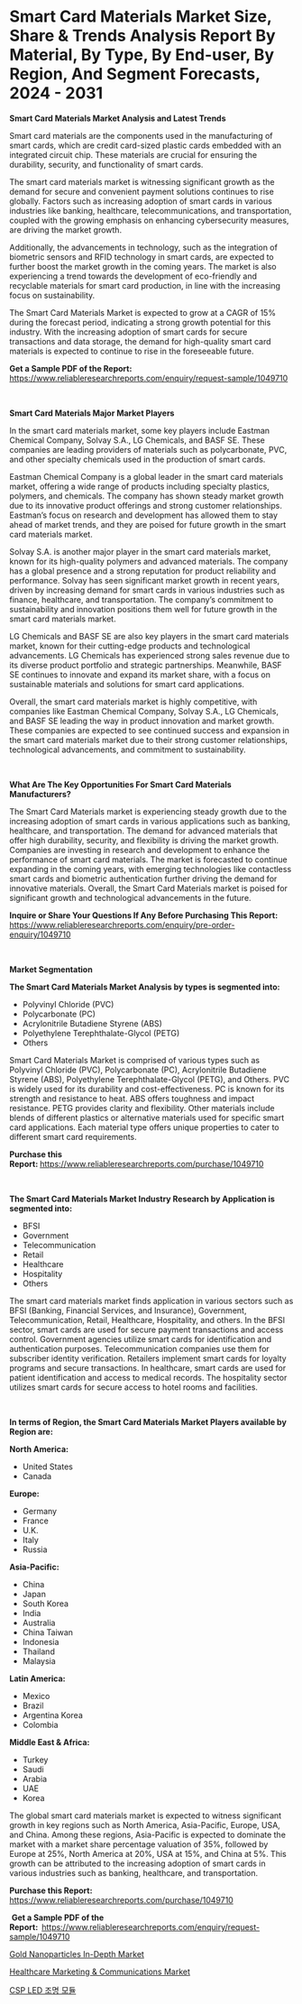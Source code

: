 <p><h1>Smart Card Materials Market Size, Share & Trends Analysis Report By Material, By Type, By End-user, By Region, And Segment Forecasts, 2024 - 2031</h1></p><p><strong>Smart Card Materials Market Analysis and Latest Trends</strong></p>
<p><p>Smart card materials are the components used in the manufacturing of smart cards, which are credit card-sized plastic cards embedded with an integrated circuit chip. These materials are crucial for ensuring the durability, security, and functionality of smart cards.</p><p>The smart card materials market is witnessing significant growth as the demand for secure and convenient payment solutions continues to rise globally. Factors such as increasing adoption of smart cards in various industries like banking, healthcare, telecommunications, and transportation, coupled with the growing emphasis on enhancing cybersecurity measures, are driving the market growth.</p><p>Additionally, the advancements in technology, such as the integration of biometric sensors and RFID technology in smart cards, are expected to further boost the market growth in the coming years. The market is also experiencing a trend towards the development of eco-friendly and recyclable materials for smart card production, in line with the increasing focus on sustainability.</p><p>The Smart Card Materials Market is expected to grow at a CAGR of 15% during the forecast period, indicating a strong growth potential for this industry. With the increasing adoption of smart cards for secure transactions and data storage, the demand for high-quality smart card materials is expected to continue to rise in the foreseeable future.</p></p>
<p><strong>Get a Sample PDF of the Report:&nbsp;</strong> <a href="https://www.reliableresearchreports.com/enquiry/request-sample/1049710">https://www.reliableresearchreports.com/enquiry/request-sample/1049710</a></p>
<p>&nbsp;</p>
<p><strong>Smart Card Materials Major Market Players</strong></p>
<p><p>In the smart card materials market, some key players include Eastman Chemical Company, Solvay S.A., LG Chemicals, and BASF SE. These companies are leading providers of materials such as polycarbonate, PVC, and other specialty chemicals used in the production of smart cards.</p><p>Eastman Chemical Company is a global leader in the smart card materials market, offering a wide range of products including specialty plastics, polymers, and chemicals. The company has shown steady market growth due to its innovative product offerings and strong customer relationships. Eastman’s focus on research and development has allowed them to stay ahead of market trends, and they are poised for future growth in the smart card materials market.</p><p>Solvay S.A. is another major player in the smart card materials market, known for its high-quality polymers and advanced materials. The company has a global presence and a strong reputation for product reliability and performance. Solvay has seen significant market growth in recent years, driven by increasing demand for smart cards in various industries such as finance, healthcare, and transportation. The company’s commitment to sustainability and innovation positions them well for future growth in the smart card materials market.</p><p>LG Chemicals and BASF SE are also key players in the smart card materials market, known for their cutting-edge products and technological advancements. LG Chemicals has experienced strong sales revenue due to its diverse product portfolio and strategic partnerships. Meanwhile, BASF SE continues to innovate and expand its market share, with a focus on sustainable materials and solutions for smart card applications.</p><p>Overall, the smart card materials market is highly competitive, with companies like Eastman Chemical Company, Solvay S.A., LG Chemicals, and BASF SE leading the way in product innovation and market growth. These companies are expected to see continued success and expansion in the smart card materials market due to their strong customer relationships, technological advancements, and commitment to sustainability.</p></p>
<p>&nbsp;</p>
<p><strong>What Are The Key Opportunities For Smart Card Materials Manufacturers?</strong></p>
<p><p>The Smart Card Materials market is experiencing steady growth due to the increasing adoption of smart cards in various applications such as banking, healthcare, and transportation. The demand for advanced materials that offer high durability, security, and flexibility is driving the market growth. Companies are investing in research and development to enhance the performance of smart card materials. The market is forecasted to continue expanding in the coming years, with emerging technologies like contactless smart cards and biometric authentication further driving the demand for innovative materials. Overall, the Smart Card Materials market is poised for significant growth and technological advancements in the future.</p></p>
<p><strong>Inquire or Share Your Questions If Any Before Purchasing This Report:</strong> <a href="https://www.reliableresearchreports.com/enquiry/pre-order-enquiry/1049710">https://www.reliableresearchreports.com/enquiry/pre-order-enquiry/1049710</a></p>
<p>&nbsp;</p>
<p><strong>Market Segmentation</strong></p>
<p><strong>The Smart Card Materials Market Analysis by types is segmented into:</strong></p>
<p><ul><li>Polyvinyl Chloride (PVC)</li><li>Polycarbonate (PC)</li><li>Acrylonitrile Butadiene Styrene (ABS)</li><li>Polyethylene Terephthalate-Glycol (PETG)</li><li>Others</li></ul></p>
<p><p>Smart Card Materials Market is comprised of various types such as Polyvinyl Chloride (PVC), Polycarbonate (PC), Acrylonitrile Butadiene Styrene (ABS), Polyethylene Terephthalate-Glycol (PETG), and Others. PVC is widely used for its durability and cost-effectiveness. PC is known for its strength and resistance to heat. ABS offers toughness and impact resistance. PETG provides clarity and flexibility. Other materials include blends of different plastics or alternative materials used for specific smart card applications. Each material type offers unique properties to cater to different smart card requirements.</p></p>
<p><strong>Purchase this Report:&nbsp;</strong><a href="https://www.reliableresearchreports.com/purchase/1049710">https://www.reliableresearchreports.com/purchase/1049710</a></p>
<p>&nbsp;</p>
<p><strong>The Smart Card Materials Market Industry Research by Application is segmented into:</strong></p>
<p><ul><li>BFSI</li><li>Government</li><li>Telecommunication</li><li>Retail</li><li>Healthcare</li><li>Hospitality</li><li>Others</li></ul></p>
<p><p>The smart card materials market finds application in various sectors such as BFSI (Banking, Financial Services, and Insurance), Government, Telecommunication, Retail, Healthcare, Hospitality, and others. In the BFSI sector, smart cards are used for secure payment transactions and access control. Government agencies utilize smart cards for identification and authentication purposes. Telecommunication companies use them for subscriber identity verification. Retailers implement smart cards for loyalty programs and secure transactions. In healthcare, smart cards are used for patient identification and access to medical records. The hospitality sector utilizes smart cards for secure access to hotel rooms and facilities.</p></p>
<p>&nbsp;</p>
<p><strong>In terms of Region, the Smart Card Materials Market Players available by Region are:</strong></p>
<p>
    <p> <strong> North America: </strong>
        <ul>
            <li>United States</li>
            <li>Canada</li>
        </ul>
        </p> 
    <p> <strong> Europe: </strong>
        <ul>
            <li>Germany</li>
            <li>France</li>
            <li>U.K.</li>
            <li>Italy</li>
            <li>Russia</li>
        </ul>
        </p> 
    <p> <strong> Asia-Pacific: </strong>
        <ul>
            <li>China</li>
            <li>Japan</li>
            <li>South Korea</li>
            <li>India</li>
            <li>Australia</li>
            <li>China Taiwan</li>
            <li>Indonesia</li>
            <li>Thailand</li>
            <li>Malaysia</li>
        </ul>
        </p> 
    <p> <strong> Latin America: </strong>
        <ul>
            <li>Mexico</li>
            <li>Brazil</li>
            <li>Argentina Korea</li>
            <li>Colombia</li>
        </ul>
        </p> 
    <p> <strong> Middle East & Africa: </strong>
        <ul>
            <li>Turkey</li>
            <li>Saudi</li>
            <li>Arabia</li>
            <li>UAE</li>
            <li>Korea</li>
        </ul>
    </p>
    </p>
<p><p>The global smart card materials market is expected to witness significant growth in key regions such as North America, Asia-Pacific, Europe, USA, and China. Among these regions, Asia-Pacific is expected to dominate the market with a market share percentage valuation of 35%, followed by Europe at 25%, North America at 20%, USA at 15%, and China at 5%. This growth can be attributed to the increasing adoption of smart cards in various industries such as banking, healthcare, and transportation.</p></p>
<p><strong>Purchase this Report: </strong><a href="https://www.reliableresearchreports.com/purchase/1049710">https://www.reliableresearchreports.com/purchase/1049710</a></p>
<p>&nbsp;<strong>Get a Sample PDF of the Report:&nbsp;&nbsp;</strong><a href="https://www.reliableresearchreports.com/enquiry/request-sample/1049710">https://www.reliableresearchreports.com/enquiry/request-sample/1049710</a></p>
<p><strong></strong></p>
<p><p><a href="https://view.publitas.com/reportprime-1/gold-nanoparticles-in-depth-market-growth-market-trends-covid-19-impact-and-forecasts-for-period-from-2024-2031/">Gold Nanoparticles In-Depth Market</a></p><p><a href="https://view.publitas.com/reportprime-1/healthcare-marketing-communications-market-offer-valuable-insights-into-market-size-market-share-market-trends-and-projections-spanning-from-2024-to-2031/">Healthcare Marketing & Communications Market</a></p><p><a href="https://github.com/jntpkh496620/Market-Research-Report-List-1/blob/main/4900907191814.md">CSP LED 조명 모듈</a></p></p>
